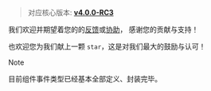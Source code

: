 > 对应核心版本: [**v4.0.0-RC3**](https://github.com/simple-robot/simpler-robot/releases/tag/v4.0.0-RC3)


我们欢迎并期望着您的的[反馈](https://github.com/simple-robot/simbot-component-onebot/issues)或[协助](https://github.com/simple-robot/simbot-component-onebot/pulls)，
感谢您的贡献与支持！

也欢迎您为我们献上一颗 `star`，这是对我们最大的鼓励与认可！

> [!note]
> 目前组件事件类型已经基本全部定义、封装完毕。
